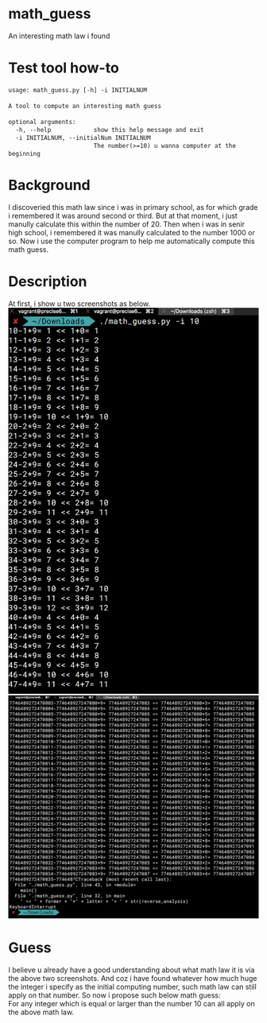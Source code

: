 # math_guess
An interesting math law i found

# Test tool how-to
```
usage: math_guess.py [-h] -i INITIALNUM

A tool to compute an interesting math guess

optional arguments:
  -h, --help            show this help message and exit
  -i INITIALNUM, --initialNum INITIALNUM
                        The number(>=10) u wanna computer at the beginning
```

# Background
I discoveried this math law since i was in primary school, as for which grade i remembered it was around second or third. But at that moment, i just manully calculate this within the number of 20. Then when i was in senir high school, i remembered it was manully calculated to the number 1000 or so. Now i use the computer program to help me automatically compute this math guess.

# Description

At first, i show u two screenshots as below.  
<img src="screenshot/initial_stage.png">
<img src="screenshot/incredible_stage.png">


# Guess
I believe u already have a good understanding about what math law it is via the above two screenshots.
And coz i have found whatever how much huge the integer i specify as the initial computing number, such math law can still apply on that number. So now i propose such below math guess:  
For any integer which is equal or larger than the number 10 can all apply on the above math law.
